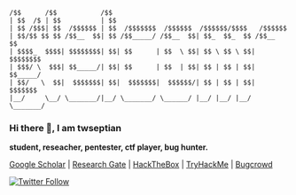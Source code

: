 ```
/$$      /$$           /$$                                            
| $$  /$ | $$          | $$                                            
| $$ /$$$| $$  /$$$$$$ | $$  /$$$$$$$  /$$$$$$  /$$$$$$/$$$$   /$$$$$$ 
| $$/$$ $$ $$ /$$__  $$| $$ /$$_____/ /$$__  $$| $$_  $$_  $$ /$$__  $$
| $$$$_  $$$$| $$$$$$$$| $$| $$      | $$  \ $$| $$ \ $$ \ $$| $$$$$$$$
| $$$/ \  $$$| $$_____/| $$| $$      | $$  | $$| $$ | $$ | $$| $$_____/
| $$/   \  $$|  $$$$$$$| $$|  $$$$$$$|  $$$$$$/| $$ | $$ | $$|  $$$$$$$
|__/     \__/ \_______/|__/ \_______/ \______/ |__/ |__/ |__/ \_______/
``` 
### Hi there 👋, I am twseptian
**student, reseacher, pentester, ctf player, bug hunter.**

[Google Scholar](https://scholar.google.com.tw/citations?user=XMuXhkAAAAAJ&hl=en) | [Research Gate](https://www.researchgate.net/profile/Tri_Septian) | [HackTheBox](https://www.hackthebox.eu/profile/183432) | [TryHackMe](https://tryhackme.com/p/twsterlab) | [Bugcrowd](https://bugcrowd.com/twseptian)

[![Twitter Follow](https://img.shields.io/twitter/follow/twseptian_?label=follow%20%40twseptian_&style=flat-square)](https://twitter.com/twseptian_)
<!--
**twseptian/twseptian** is a ✨ _special_ ✨ repository because its `README.md` (this file) appears on your GitHub profile.

Here are some ideas to get you started:

- 🔭 I’m currently working on ...
- 🌱 I’m currently learning ...
- 👯 I’m looking to collaborate on ...
- 🤔 I’m looking for help with ...
- 💬 Ask me about ...
- 📫 How to reach me: ...
- 😄 Pronouns: ...
- ⚡ Fun fact: ...
-->
